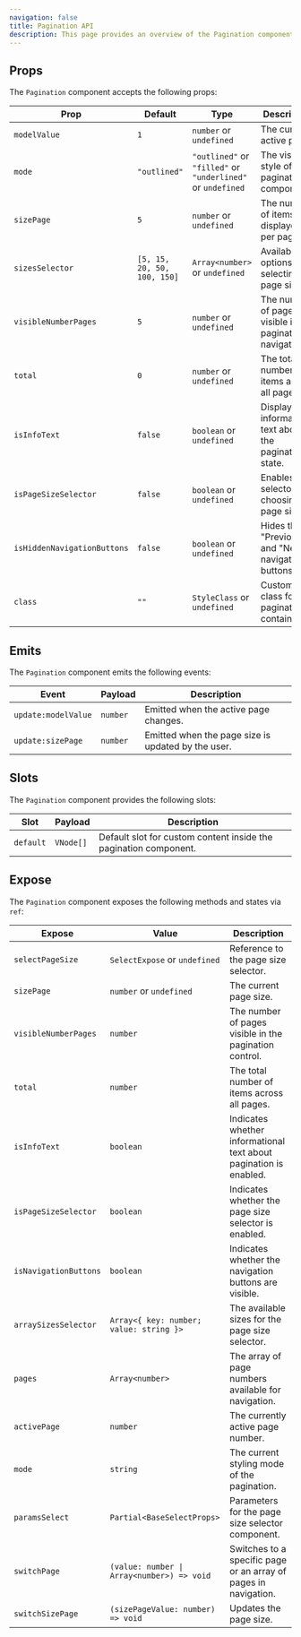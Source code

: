 ```yaml
---
navigation: false
title: Pagination API
description: This page provides an overview of the Pagination component API, detailing its props, emits, slots, and exposed methods/states.
---
```


## Props

The `Pagination` component accepts the following props:

| Prop                      | Default      | Type                              | Description                                                                                       |
|---------------------------|--------------|-----------------------------------|---------------------------------------------------------------------------------------------------|
| `modelValue`              | `1`          | `number` or `undefined`          | The current active page.                                                                         |
| `mode`                    | `"outlined"` | `"outlined"` or `"filled"` or `"underlined"` or `undefined` | The visual style of the pagination component.                                                    |
| `sizePage`                | `5`          | `number` or `undefined`          | The number of items displayed per page.                                                          |
| `sizesSelector`           | `[5, 15, 20, 50, 100, 150]` | `Array<number>` or `undefined` | Available options for selecting the page size.                                                   |
| `visibleNumberPages`      | `5`          | `number` or `undefined`          | The number of pages visible in the pagination navigation.                                         |
| `total`                   | `0`          | `number` or `undefined`          | The total number of items across all pages.                                                      |
| `isInfoText`              | `false`      | `boolean` or `undefined`         | Displays informational text about the pagination state.                                           |
| `isPageSizeSelector`      | `false`      | `boolean` or `undefined`         | Enables a selector for choosing the page size.                                                   |
| `isHiddenNavigationButtons` | `false`    | `boolean` or `undefined`         | Hides the "Previous" and "Next" navigation buttons.                                               |
| `class`                   | `""`         | `StyleClass` or `undefined`      | Custom CSS class for the pagination container.                                                   |

## Emits

The `Pagination` component emits the following events:

| Event               | Payload                       | Description                                                                                       |
|---------------------|-------------------------------|---------------------------------------------------------------------------------------------------|
| `update:modelValue` | `number`                     | Emitted when the active page changes.                                                            |
| `update:sizePage`   | `number`                     | Emitted when the page size is updated by the user.                                                |

## Slots

The `Pagination` component provides the following slots:

| Slot          | Payload                | Description                                                                                       |
|---------------|------------------------|---------------------------------------------------------------------------------------------------|
| `default`     | `VNode[]`              | Default slot for custom content inside the pagination component.                                  |

## Expose

The `Pagination` component exposes the following methods and states via `ref`:

| Expose                | Value                                      | Description                                                       |
|-----------------------|--------------------------------------------|-------------------------------------------------------------------|
| `selectPageSize`      | `SelectExpose` or `undefined`              | Reference to the page size selector.                              |
| `sizePage`            | `number` or `undefined`                    | The current page size.                                            |
| `visibleNumberPages`  | `number`                                   | The number of pages visible in the pagination control.            |
| `total`               | `number`                                   | The total number of items across all pages.                       |
| `isInfoText`          | `boolean`                                  | Indicates whether informational text about pagination is enabled. |
| `isPageSizeSelector`  | `boolean`                                  | Indicates whether the page size selector is enabled.              |
| `isNavigationButtons` | `boolean`                                  | Indicates whether the navigation buttons are visible.             |
| `arraySizesSelector`  | `Array<{ key: number; value: string }>`    | The available sizes for the page size selector.                   |
| `pages`               | `Array<number>`                            | The array of page numbers available for navigation.               |
| `activePage`          | `number`                                   | The currently active page number.                                 |
| `mode`                | `string`                                   | The current styling mode of the pagination.                       |
| `paramsSelect`        | `Partial<BaseSelectProps>`                 | Parameters for the page size selector component.                  |
| `switchPage`          | `(value: number \| Array<number>) => void` | Switches to a specific page or an array of pages in navigation.   |
| `switchSizePage`      | `(sizePageValue: number) => void`          | Updates the page size.                                            |